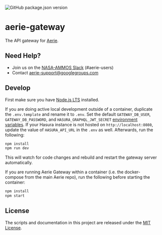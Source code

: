 ![GitHub package.json version](https://img.shields.io/github/package-json/v/NASA-AMMOS/aerie-gateway?color=brightgreen)

# aerie-gateway

The API gateway for [Aerie](https://github.com/NASA-AMMOS/aerie).

## Need Help?

- Join us on the [NASA-AMMOS Slack](https://join.slack.com/t/nasa-ammos/shared_invite/zt-1mlgmk5c2-MgqVSyKzVRUWrXy87FNqPw) (#aerie-users)
- Contact aerie-support@googlegroups.com

## Develop

First make sure you have [Node.js LTS](https://nodejs.org) installed.

If you are doing active local development outside of a container, duplicate the `.env.template` and rename it to `.env`. Set the default `GATEWAY_DB_USER`, `GATEWAY_DB_PASSWORD`, and `HASURA_GRAPHQL_JWT_SECRET` [environment variables](./docs/ENVIRONMENT.md).
If your Hasura instance is not hosted on `http://localhost:8080`, update the value of `HASURA_API_URL` in the `.env` as well. Afterwards, run the following:

```sh
npm install
npm run dev
```

This will watch for code changes and rebuild and restart the gateway server automatically.

If you are running Aerie Gateway within a container (i.e. the docker-compose from the main Aerie repo), run the following before starting the container:

```sh
npm install
npm start
```

## License

The scripts and documentation in this project are released under the [MIT License](LICENSE).
